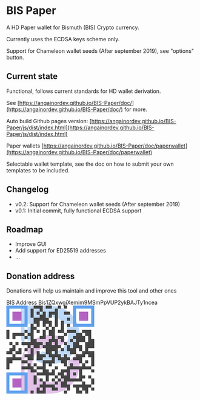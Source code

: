 # BIS Paper

A HD Paper wallet for Bismuth (BIS) Crypto currency.

Currently uses the ECDSA keys scheme only.

Support for Chameleon wallet seeds (After september 2019), see "options" button.


## Current state

Functional, follows current standards for HD wallet derivation.

See [https://angainordev.github.io/BIS-Paper/doc/](https://angainordev.github.io/BIS-Paper/doc/) for more.


Auto build Github pages version: [https://angainordev.github.io/BIS-Paper/js/dist/index.html](https://angainordev.github.io/BIS-Paper/js/dist/index.html)

Paper wallets [https://angainordev.github.io/BIS-Paper/doc/paperwallet](https://angainordev.github.io/BIS-Paper/doc/paperwallet)

Selectable wallet template, see the doc on how to submit your own templates to be included.

## Changelog

- v0.2: Support for Chameleon wallet seeds (After september 2019) 
- v0.1: Initial commit, fully functional ECDSA support 


## Roadmap

- Improve GUI
- Add support for ED25519 addresses
- ...

## Donation address

Donations will help us maintain and improve this tool and other ones

BIS Address
Bis1ZQxwgiXemim9MSmPpVUP2ykBAJTy1ncea  
![](https://raw.githubusercontent.com/AngainorDev/BIS-Paper/main/angainor-bis.png)

